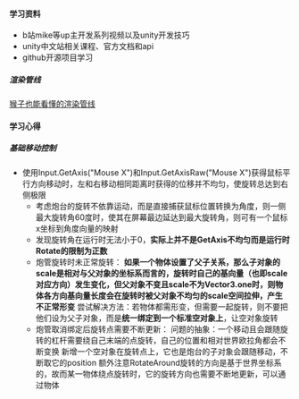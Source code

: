 #### 学习资料 
* b站mike等up主开发系列视频以及unity开发技巧
* unity中文站相关课程、官方文档和api
* github开源项目学习

##### 渲染管线
[猴子也能看懂的渲染管线](https://zhuanlan.zhihu.com/p/137780634)



#### 学习心得
##### 基础移动控制
* 使用Input.GetAxis("Mouse X")和Input.GetAxisRaw("Mouse X")获得鼠标平行方向移动时，左和右移动相同距离时获得的位移并不均匀，使旋转总达到右侧极限
	* 考虑炮台的旋转不依靠运动，而是直接捕获鼠标位置转换为角度，则一侧最大旋转角60度时，使其在屏幕最边延达到最大旋转角，则可有一个鼠标x坐标到角度向量的映射
	* 发现旋转角在运行时无法小于0，**实际上并不是GetAxis不均匀而是运行时Rotate的限制为正数**
	* 炮管旋转时未正常旋转：
		**如果一个物体设置了父子关系，那么子对象的scale是相对与父对象的坐标系而言的，旋转时自己的基向量（也即scale对应方向）发生变化，但父对象不变且scale不为Vector3.one时，则物体各方向基向量长度会在旋转时被父对象不均匀的scale空间拉伸，产生不正常形变**
		尝试解决方法：若物体都需形变，但需要一起旋转，则不要把他们设为父子对象，而是**统一绑定到一个标准空对象上**，让空对象旋转
	* 炮管取消绑定后旋转点需要不断更新：
		问题的抽象：一个移动且会跟随旋转的杠杆需要绕自己末端的点旋转，自己的位置和相对世界欧拉角都会不断变换
		新增一个空对象在旋转点上，它也是炮台的子对象会跟随移动，不断取它的position
		额外注意RotateAround旋转的方向是基于世界坐标系的，故而某一物体绕点旋转时，它的旋转方向也需要不断地更新，可以通过物体
